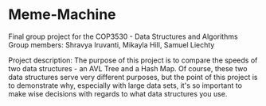 # Meme-Machine
Final group project for the COP3530 - Data Structures and Algorithms
Group members: Shravya Iruvanti, Mikayla Hill, Samuel Liechty

Project description: The purpose of this project is to compare the speeds of
two data structures - an AVL Tree and a Hash Map.
Of course, these two data structures serve very different purposes, but the point
of this project is to demonstrate why, especially with large data sets, it's so
important to make wise decisions with regards to what data structures you use.
